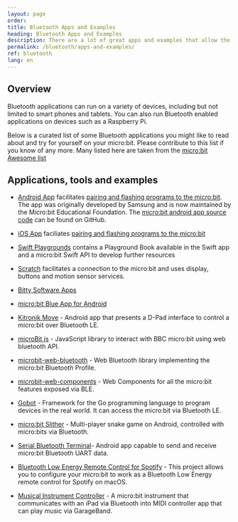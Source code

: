 ```yaml
---
layout: page
order:
title: Bluetooth Apps and Examples
heading: Bluetooth Apps and Examples
description: There are a lot of great apps and examples that allow the micro:bit to talk to a smartphone over BLE
permalink: /bluetooth/apps-and-examples/
ref: bluetooth
lang: en
---
```


## Overview

Bluetooth applications can run on a variety of devices, including but not limited to smart phones and tablets. You can also run Bluetooth enabled applications on devices such as a Raspberry Pi.

Below is a curated list of some Bluetooth applications you might like to read about and try for yourself on your micro:bit. Please contribute to this list if you know of any more. Many listed here are taken from the [micro:bit Awesome list](https://github.com/carlosperate/awesome-microbit)

## Applications, tools and examples

- [Android App](https://play.google.com/store/apps/details?id=com.samsung.microbit) facilitates [pairing and flashing programs to the micro:bit](https://support.microbit.org/en/support/solutions/articles/19000051025-pairing-and-flashing-code-via-bluetooth). The app was originally developed by Samsung and is now maintained by the Micro:bit Educational Foundation. The [micro:bit android app source code](https://github.com/microbit-foundation/microbit-android/) can be found on GitHub.

- [iOS App](https://apps.apple.com/gb/app/micro-bit/id1092687276) faciliates [pairing and flashing programs to the micro:bit](https://support.microbit.org/en/support/solutions/articles/19000051025-pairing-and-flashing-code-via-bluetooth)

- [Swift Playgrounds](https://github.com/microbit-foundation/microbit-swift-playgrounds) contains a Playground Book available in the Swift app and a micro:bit Swift API to develop further resources

- [Scratch](https://scratch.mit.edu/microbit) facilitates a connection to the micro:bit and uses display, buttons and motion sensor services.

- [Bitty Software Apps](https://bittysoftware.blogspot.com/p/applications.html)

- [micro:bit Blue App for Android](https://github.com/microbit-foundation/microbit-blue)

- [Kitronik Move](https://play.google.com/store/apps/details?id=com.kitronik.blemove) - Android app that presents a D-Pad interface to control a micro:bit over Bluetooth LE.

- [microBit.js](https://github.com/antefact/microBit.js) - JavaScript library to interact with BBC micro:bit using web bluetooth API.

- [microbit-web-bluetooth](https://github.com/thegecko/microbit-web-bluetooth) - Web Bluetooth library implementing the micro:bit Bluetooth Profile.

- [microbit-web-components](https://github.com/thegecko/microbit-web-components) - Web Components for all the micro:bit features exposed via BLE.

- [Gobot](https://gobot.io/documentation/platforms/microbit/) - Framework for the Go programming language to program devices in the real world. It can access the micro:bit via Bluetooth LE.

- [micro:bit Slither](https://github.com/novucs/microbit-slither) - Multi-player snake game on Android, controlled with micro:bits via Bluetooth.

- [Serial Bluetooth Terminal](https://play.google.com/store/apps/details?id=de.kai_morich.serial_bluetooth_terminal)- Android app capable to send and receive micro:bit Bluetooth UART data.

- [Bluetooth Low Energy Remote Control for Spotify](https://www.hackster.io/josejuansanchez/bluetooth-low-energy-remote-control-for-spotify-3438d1) - This project allows you to configure your micro:bit to work as a Bluetooth Low Energy remote control for Spotify on macOS.

- [Musical Instrument Controller](https://phwallen.github.io/microbit-music-controller/) - A micro:bit instrument that communicates with an iPad via Bluetooth into MIDI controller app that can play music via GarageBand.
